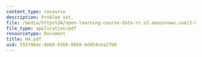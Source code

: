 ```yaml
---
content_type: resource
description: Problem set.
file: /media/https%3A/open-learning-course-data-rc.s3.amazonaws.com/2-008-design-and-manufacturing-ii-spring-2003/555796dc8eb8936088b96dd54cea27b0_H4.pdf
file_type: application/pdf
resourcetype: Document
title: H4.pdf
uid: 555796dc-8eb8-9360-88b9-6dd54cea27b0
---
```

